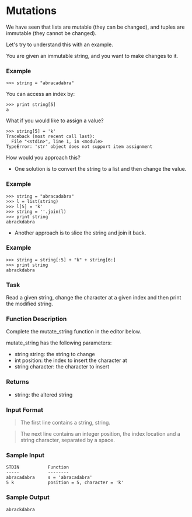 # Mutations

We have seen that lists are mutable (they can be changed), and tuples are immutable (they cannot be changed).

Let's try to understand this with an example.

You are given an immutable string, and you want to make changes to it.

### Example
```
>>> string = "abracadabra"
```
You can access an index by:
```
>>> print string[5]
a
```
What if you would like to assign a value?
```
>>> string[5] = 'k' 
Traceback (most recent call last):
  File "<stdin>", line 1, in <module>
TypeError: 'str' object does not support item assignment
```
How would you approach this?
- One solution is to convert the string to a list and then change the value.

### Example
```
>>> string = "abracadabra"
>>> l = list(string)
>>> l[5] = 'k'
>>> string = ''.join(l)
>>> print string
abrackdabra
```
- Another approach is to slice the string and join it back.

### Example
```
>>> string = string[:5] + "k" + string[6:]
>>> print string
abrackdabra
```

### Task
Read a given string, change the character at a given index and then print the modified string.

### Function Description

Complete the mutate_string function in the editor below.

mutate_string has the following parameters:

- string string: the string to change
- int position: the index to insert the character at
- string character: the character to insert

### Returns
- string: the altered string

### Input Format

> The first line contains a string, string.

> The next line contains an integer position, the index location and a string character, separated by a space.

### Sample Input
```
STDIN           Function
-----           --------
abracadabra     s = 'abracadabra'
5 k             position = 5, character = 'k'
```

### Sample Output
```
abrackdabra
```